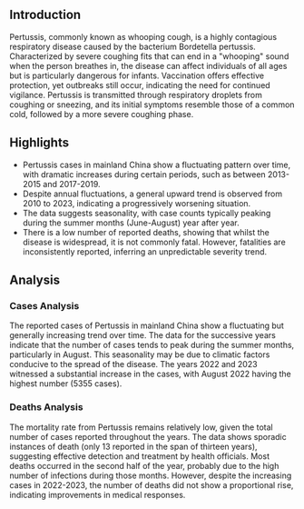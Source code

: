 ## Introduction

Pertussis, commonly known as whooping cough, is a highly contagious respiratory disease caused by the bacterium Bordetella pertussis. Characterized by severe coughing fits that can end in a "whooping" sound when the person breathes in, the disease can affect individuals of all ages but is particularly dangerous for infants. Vaccination offers effective protection, yet outbreaks still occur, indicating the need for continued vigilance. Pertussis is transmitted through respiratory droplets from coughing or sneezing, and its initial symptoms resemble those of a common cold, followed by a more severe coughing phase.

## Highlights

- Pertussis cases in mainland China show a fluctuating pattern over time, with dramatic increases during certain periods, such as between 2013-2015 and 2017-2019. <br/>
- Despite annual fluctuations, a general upward trend is observed from 2010 to 2023, indicating a progressively worsening situation. <br/>
- The data suggests seasonality, with case counts typically peaking during the summer months (June-August) year after year. <br/>
- There is a low number of reported deaths, showing that whilst the disease is widespread, it is not commonly fatal. However, fatalities are inconsistently reported, inferring an unpredictable severity trend. <br/>

## Analysis

### Cases Analysis
The reported cases of Pertussis in mainland China show a fluctuating but generally increasing trend over time. The data for the successive years indicate that the number of cases tends to peak during the summer months, particularly in August. This seasonality may be due to climatic factors conducive to the spread of the disease. The years 2022 and 2023 witnessed a substantial increase in the cases, with August 2022 having the highest number (5355 cases).

### Deaths Analysis
The mortality rate from Pertussis remains relatively low, given the total number of cases reported throughout the years. The data shows sporadic instances of death (only 13 reported in the span of thirteen years), suggesting effective detection and treatment by health officials. Most deaths occurred in the second half of the year, probably due to the high number of infections during those months. However, despite the increasing cases in 2022-2023, the number of deaths did not show a proportional rise, indicating improvements in medical responses.

